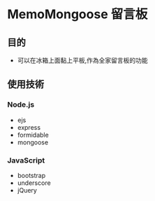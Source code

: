 # MemoMongoose 留言板
## 目的
- 可以在冰箱上面黏上平板,作為全家留言板的功能
## 使用技術
### Node.js
- ejs
- express
- formidable
- mongoose
### JavaScript
- bootstrap
- underscore
- jQuery
